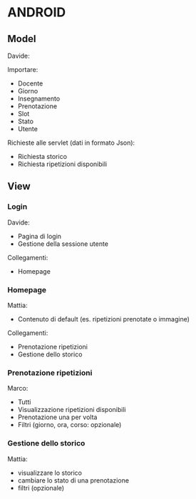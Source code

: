 # ANDROID

## Model
Davide:

Importare:
- Docente
- Giorno
- Insegnamento
- Prenotazione
- Slot
- Stato
- Utente

Richieste alle servlet (dati in formato Json):
- Richiesta storico
- Richiesta ripetizioni disponibili

## View

### Login
Davide:
- Pagina di login
- Gestione della sessione utente

Collegamenti:
- Homepage

### Homepage
Mattia:
- Contenuto di default (es. ripetizioni prenotate o immagine)

Collegamenti:
- Prenotazione ripetizioni
- Gestione dello storico

### Prenotazione ripetizioni
Marco:
- Tutti
- Visualizzazione ripetizioni disponibili
- Prenotazione una per volta
- Filtri (giorno, ora, corso: opzionale)

### Gestione dello storico
Mattia:
- visualizzare lo storico
- cambiare lo stato di una prenotazione
- filtri (opzionale)